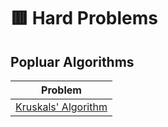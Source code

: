 # 🟥 Hard Problems

## Popluar Algorithms

| Problem                                       |
| --------------------------------------------- |
| [Kruskals' Algorithm](./kruskalsAlgorithm.py) |
